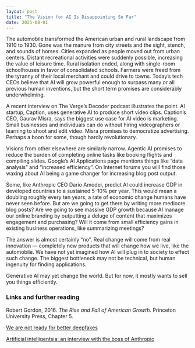 ```yaml
---
layout: post
title: "The Vision for AI Is Disappointing So Far"
date: 2025-08-01
---
```


The automobile transformed the American urban and rural landscape from 1910 to 1930. Gone was the manure from city streets and the sight, stench, and sounds of horses. Cities expanded as people moved out from urban centers. Distant recreational activities were suddenly possible, increasing the value of leisure time. Rural isolation ended, along with single-room schoolhouses in favor of consolidated schools. Farmers were freed from the tyranny of their local merchant and could drive to towns. Today’s tech CEOs believe that AI will grow powerful enough to surpass many or all previous human inventions, but the short term promises are considerably underwhelming.

A recent interview on The Verge’s Decoder podcast illustrates the point. AI startup, Caption, uses generative AI to produce short video clips. Caption’s CEO, Gaurav Misra, says the biggest use case for AI video is marketing. Small businesses and individuals can do without hiring videographers or learning to shoot and edit video. Misra promises to democratize advertising. Perhaps a boon for some, though hardly revolutionary.

Visions from other elsewhere are similarly narrow. Agentic AI promises to reduce the burden of completing online tasks like booking flights and compiling slides. Google’s AI Applications page mentions things like “data analysis” and “increased efficiency”. On Internet forums you will find those waxing about AI being a game changer for increasing blog post output.

Some, like Anthropic CEO Dario Amodei, predict AI could increase GDP in developed countries to a sustained 5-10% per year. This would mean a doubling roughly every ten years, a rate of economic change humans have never seen before. But are we going to get there by writing more mediocre blog posts? Are we going to see massive GDP growth because AI manage our online branding by outputting a deluge of content that maximizes engagement and purchasing? Will it come from small efficiency gains in existing business operations, like summarizing meetings?

The answer is almost certainly “no”. Real change will come from real innovation — completely new products that will change how we live, like the automobile. We have not yet imagined how AI will plug in to society to effect such change. The biggest bottleneck may not be technical, but human ingenuity for finding applications.

Generative AI may yet change the world. But for now, it mostly wants to sell you things efficiently.


### Links and further reading

Robert Gordon, 2016. *The Rise and Fall of American Growth*. Princeton University Press, Chapter 5.

[We are not ready for better deepfakes](https://www.theverge.com/decoder-podcast-with-nilay-patel/712542/captions-ceo-gaurav-misra-interview-deepfakes-ai-misinformation)

[Artificial intelligentsia: an interview with the boss of Anthropic](https://www.economist.com/podcasts/2025/07/31/artificial-intelligentsia-an-interview-with-the-boss-of-anthropic)
